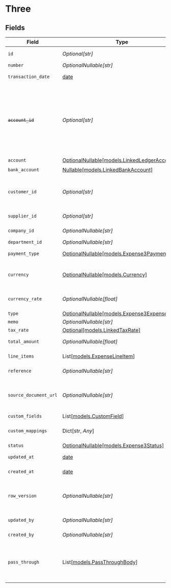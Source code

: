 # Three


## Fields

| Field                                                                                                                                                                                                                                           | Type                                                                                                                                                                                                                                            | Required                                                                                                                                                                                                                                        | Description                                                                                                                                                                                                                                     | Example                                                                                                                                                                                                                                         |
| ----------------------------------------------------------------------------------------------------------------------------------------------------------------------------------------------------------------------------------------------- | ----------------------------------------------------------------------------------------------------------------------------------------------------------------------------------------------------------------------------------------------- | ----------------------------------------------------------------------------------------------------------------------------------------------------------------------------------------------------------------------------------------------- | ----------------------------------------------------------------------------------------------------------------------------------------------------------------------------------------------------------------------------------------------- | ----------------------------------------------------------------------------------------------------------------------------------------------------------------------------------------------------------------------------------------------- |
| `id`                                                                                                                                                                                                                                            | *Optional[str]*                                                                                                                                                                                                                                 | :heavy_minus_sign:                                                                                                                                                                                                                              | A unique identifier for an object.                                                                                                                                                                                                              | 12345                                                                                                                                                                                                                                           |
| `number`                                                                                                                                                                                                                                        | *OptionalNullable[str]*                                                                                                                                                                                                                         | :heavy_minus_sign:                                                                                                                                                                                                                              | Number.                                                                                                                                                                                                                                         | OIT00546                                                                                                                                                                                                                                        |
| `transaction_date`                                                                                                                                                                                                                              | [date](https://docs.python.org/3/library/datetime.html#date-objects)                                                                                                                                                                            | :heavy_check_mark:                                                                                                                                                                                                                              | The date of the transaction - YYYY:MM::DDThh:mm:ss.sTZD                                                                                                                                                                                         | 2021-05-01T12:00:00.000Z                                                                                                                                                                                                                        |
| ~~`account_id`~~                                                                                                                                                                                                                                | *Optional[str]*                                                                                                                                                                                                                                 | :heavy_minus_sign:                                                                                                                                                                                                                              | : warning: ** DEPRECATED **: This will be removed in a future release, please migrate away from it as soon as possible.<br/><br/>The unique identifier for the ledger account that this expense should be credited to. Deprecated, use account instead. | 123456                                                                                                                                                                                                                                          |
| `account`                                                                                                                                                                                                                                       | [OptionalNullable[models.LinkedLedgerAccount]](../models/linkedledgeraccount.md)                                                                                                                                                                | :heavy_minus_sign:                                                                                                                                                                                                                              | N/A                                                                                                                                                                                                                                             |                                                                                                                                                                                                                                                 |
| `bank_account`                                                                                                                                                                                                                                  | [Nullable[models.LinkedBankAccount]](../models/linkedbankaccount.md)                                                                                                                                                                            | :heavy_check_mark:                                                                                                                                                                                                                              | N/A                                                                                                                                                                                                                                             |                                                                                                                                                                                                                                                 |
| `customer_id`                                                                                                                                                                                                                                   | *Optional[str]*                                                                                                                                                                                                                                 | :heavy_minus_sign:                                                                                                                                                                                                                              | The ID of the customer this entity is linked to. Used for expenses that should be marked as billable to customers.                                                                                                                              | 12345                                                                                                                                                                                                                                           |
| `supplier_id`                                                                                                                                                                                                                                   | *Optional[str]*                                                                                                                                                                                                                                 | :heavy_minus_sign:                                                                                                                                                                                                                              | The ID of the supplier this entity is linked to.                                                                                                                                                                                                | 12345                                                                                                                                                                                                                                           |
| `company_id`                                                                                                                                                                                                                                    | *OptionalNullable[str]*                                                                                                                                                                                                                         | :heavy_minus_sign:                                                                                                                                                                                                                              | The company ID the transaction belongs to                                                                                                                                                                                                       | 12345                                                                                                                                                                                                                                           |
| `department_id`                                                                                                                                                                                                                                 | *OptionalNullable[str]*                                                                                                                                                                                                                         | :heavy_minus_sign:                                                                                                                                                                                                                              | The ID of the department                                                                                                                                                                                                                        | 12345                                                                                                                                                                                                                                           |
| `payment_type`                                                                                                                                                                                                                                  | [OptionalNullable[models.Expense3PaymentType]](../models/expense3paymenttype.md)                                                                                                                                                                | :heavy_minus_sign:                                                                                                                                                                                                                              | The type of payment for the expense.                                                                                                                                                                                                            | cash                                                                                                                                                                                                                                            |
| `currency`                                                                                                                                                                                                                                      | [OptionalNullable[models.Currency]](../models/currency.md)                                                                                                                                                                                      | :heavy_minus_sign:                                                                                                                                                                                                                              | Indicates the associated currency for an amount of money. Values correspond to [ISO 4217](https://en.wikipedia.org/wiki/ISO_4217).                                                                                                              | USD                                                                                                                                                                                                                                             |
| `currency_rate`                                                                                                                                                                                                                                 | *OptionalNullable[float]*                                                                                                                                                                                                                       | :heavy_minus_sign:                                                                                                                                                                                                                              | Currency Exchange Rate at the time entity was recorded/generated.                                                                                                                                                                               | 0.69                                                                                                                                                                                                                                            |
| `type`                                                                                                                                                                                                                                          | [OptionalNullable[models.Expense3ExpenseType]](../models/expense3expensetype.md)                                                                                                                                                                | :heavy_minus_sign:                                                                                                                                                                                                                              | The type of expense.                                                                                                                                                                                                                            | expense                                                                                                                                                                                                                                         |
| `memo`                                                                                                                                                                                                                                          | *OptionalNullable[str]*                                                                                                                                                                                                                         | :heavy_minus_sign:                                                                                                                                                                                                                              | The memo of the expense.                                                                                                                                                                                                                        | For travel expenses incurred on 2024-05-15                                                                                                                                                                                                      |
| `tax_rate`                                                                                                                                                                                                                                      | [Optional[models.LinkedTaxRate]](../models/linkedtaxrate.md)                                                                                                                                                                                    | :heavy_minus_sign:                                                                                                                                                                                                                              | N/A                                                                                                                                                                                                                                             |                                                                                                                                                                                                                                                 |
| `total_amount`                                                                                                                                                                                                                                  | *OptionalNullable[float]*                                                                                                                                                                                                                       | :heavy_minus_sign:                                                                                                                                                                                                                              | The total amount of the expense line item.                                                                                                                                                                                                      | 275                                                                                                                                                                                                                                             |
| `line_items`                                                                                                                                                                                                                                    | List[[models.ExpenseLineItem](../models/expenselineitem.md)]                                                                                                                                                                                    | :heavy_check_mark:                                                                                                                                                                                                                              | Expense line items linked to this expense.                                                                                                                                                                                                      |                                                                                                                                                                                                                                                 |
| `reference`                                                                                                                                                                                                                                     | *OptionalNullable[str]*                                                                                                                                                                                                                         | :heavy_minus_sign:                                                                                                                                                                                                                              | Optional reference identifier for the transaction.                                                                                                                                                                                              | INV-2024-001                                                                                                                                                                                                                                    |
| `source_document_url`                                                                                                                                                                                                                           | *OptionalNullable[str]*                                                                                                                                                                                                                         | :heavy_minus_sign:                                                                                                                                                                                                                              | URL link to a source document - shown as 'Go to [appName]' in the downstream app. Currently only supported for Xero.                                                                                                                            | https://www.invoicesolution.com/expense/123456                                                                                                                                                                                                  |
| `custom_fields`                                                                                                                                                                                                                                 | List[[models.CustomField](../models/customfield.md)]                                                                                                                                                                                            | :heavy_minus_sign:                                                                                                                                                                                                                              | N/A                                                                                                                                                                                                                                             |                                                                                                                                                                                                                                                 |
| `custom_mappings`                                                                                                                                                                                                                               | Dict[str, *Any*]                                                                                                                                                                                                                                | :heavy_minus_sign:                                                                                                                                                                                                                              | When custom mappings are configured on the resource, the result is included here.                                                                                                                                                               |                                                                                                                                                                                                                                                 |
| `status`                                                                                                                                                                                                                                        | [OptionalNullable[models.Expense3Status]](../models/expense3status.md)                                                                                                                                                                          | :heavy_minus_sign:                                                                                                                                                                                                                              | Expense status                                                                                                                                                                                                                                  | draft                                                                                                                                                                                                                                           |
| `updated_at`                                                                                                                                                                                                                                    | [date](https://docs.python.org/3/library/datetime.html#date-objects)                                                                                                                                                                            | :heavy_minus_sign:                                                                                                                                                                                                                              | The date and time when the object was last updated.                                                                                                                                                                                             | 2020-09-30T07:43:32.000Z                                                                                                                                                                                                                        |
| `created_at`                                                                                                                                                                                                                                    | [date](https://docs.python.org/3/library/datetime.html#date-objects)                                                                                                                                                                            | :heavy_minus_sign:                                                                                                                                                                                                                              | The date and time when the object was created.                                                                                                                                                                                                  | 2020-09-30T07:43:32.000Z                                                                                                                                                                                                                        |
| `row_version`                                                                                                                                                                                                                                   | *OptionalNullable[str]*                                                                                                                                                                                                                         | :heavy_minus_sign:                                                                                                                                                                                                                              | A binary value used to detect updates to a object and prevent data conflicts. It is incremented each time an update is made to the object.                                                                                                      | 1-12345                                                                                                                                                                                                                                         |
| `updated_by`                                                                                                                                                                                                                                    | *OptionalNullable[str]*                                                                                                                                                                                                                         | :heavy_minus_sign:                                                                                                                                                                                                                              | The user who last updated the object.                                                                                                                                                                                                           | 12345                                                                                                                                                                                                                                           |
| `created_by`                                                                                                                                                                                                                                    | *OptionalNullable[str]*                                                                                                                                                                                                                         | :heavy_minus_sign:                                                                                                                                                                                                                              | The user who created the object.                                                                                                                                                                                                                | 12345                                                                                                                                                                                                                                           |
| `pass_through`                                                                                                                                                                                                                                  | List[[models.PassThroughBody](../models/passthroughbody.md)]                                                                                                                                                                                    | :heavy_minus_sign:                                                                                                                                                                                                                              | The pass_through property allows passing service-specific, custom data or structured modifications in request body when creating or updating resources.                                                                                         |                                                                                                                                                                                                                                                 |
